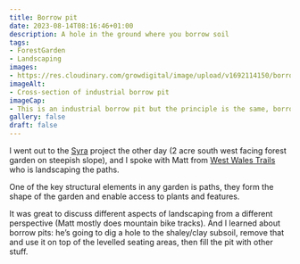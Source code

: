 ```yaml
---
title: Borrow pit
date: 2023-08-14T08:16:46+01:00
description: A hole in the ground where you borrow soil
tags: 
- ForestGarden
- Landscaping
images: 
- https://res.cloudinary.com/growdigital/image/upload/v1692114150/borrow-pit.png
imageAlt:
- Cross-section of industrial borrow pit
imageCap:
- This is an industrial borrow pit but the principle is the same, borrow some aggregate
gallery: false
draft: false
---
```


I went out to the [Syra](https://grwd.uk/syra/) project the other day (2 acre south west facing forest garden on steepish slope), and I spoke with Matt from [West Wales Trails](www.westwalestrails.co.uk) who is landscaping the paths. 

One of the key structural elements in any garden is paths, they form the shape of the garden and enable access to plants and features.

It was great to discuss different aspects of landscaping from a different perspective (Matt mostly does mountain bike tracks). And I learned about borrow pits: he’s going to dig a hole to the shaley/clay subsoil, remove that and use it on top of the levelled seating areas, then fill the pit with other stuff.
